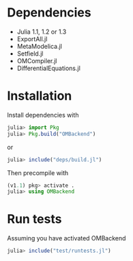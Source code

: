 


# Dependencies
* Julia 1.1, 1.2 or 1.3
* ExportAll.jl
* MetaModelica.jl
* Setfield.jl
* OMCompiler.jl
* DifferentialEquations.jl

# Installation
Install dependencies with
```julia
julia> import Pkg
julia> Pkg.build("OMBackend")
```
or
```julia
julia> include("deps/build.jl")
```
Then precompile with
```julia
(v1.1) pkg> activate .
julia> using OMBackend
```

# Run tests
Assuming you have activated OMBackend
```julia
julia> include("test/runtests.jl")
```
